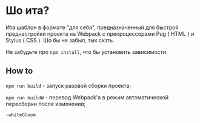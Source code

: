 # Шо ита?
Ита шаблон в формате "для себя", предназначенный для быстрой преднастройки проекта на Webpack с препроцессорами Pug ( HTML ) и Stylus ( CSS ).
Шо бы не забыл, тык скзть.

Не забудьте про `npm install`, что бы установить зависимости.

## How to
`npm run build`  - запуск разовой сборки проекта;

`npm run buildW` - перевод Webpack'а в режим автоматической пересборки после изменений;

`-whiteGloom`
